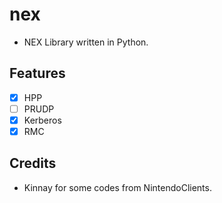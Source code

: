 # nex
- NEX Library written in Python.

## Features
- [x] HPP
- [ ] PRUDP
- [x] Kerberos
- [x] RMC

## Credits
- Kinnay for some codes from NintendoClients.